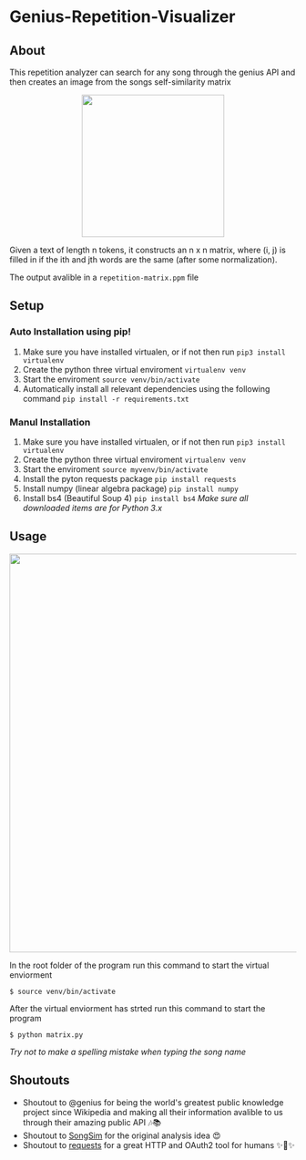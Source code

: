 # Genius-Repetition-Visualizer

## About
This repetition analyzer can search for any song through the genius API and then creates an image from the songs self-similarity matrix

<p align = "center"><a href="url"><img src="https://github.com/alaydeliwala/Genius-Repetition-Visualizer/blob/master/img/barbie.png?raw=true" height="250" width="250"></a></p>

Given a text of length n tokens, it constructs an n x n matrix, where (i, j) is filled in if the ith and jth words are the same (after some normalization).

The output avalible in a `repetition-matrix.ppm` file
## Setup
### Auto Installation using pip!

1. Make sure you have installed virtualen, or if not then run `pip3 install virtualenv`
2. Create the python three virtual enviroment `virtualenv venv`
3. Start the enviroment `source venv/bin/activate`
4. Automatically install all relevant dependencies using the following command `pip install -r requirements.txt`
### Manul Installation
1. Make sure you have installed virtualen, or if not then run `pip3 install virtualenv`
2. Create the python three virtual enviroment `virtualenv venv`
 3. Start the enviroment `source myvenv/bin/activate`
 4. Install the pyton requests package `pip install requests`
5. Install numpy (linear algebra package) `pip install numpy`
6. Install bs4 (Beautiful Soup 4) `pip install bs4`
*Make sure all downloaded items are for Python 3.x*
## Usage
<p align = "center"><a href="url"><img src="https://github.com/alaydeliwala/Genius-Repetition-Visualizer/blob/master/img/working.gif" width="700"></a></p>

In the root folder of the program run this command to start the virtual enviorment
```shell
$ source venv/bin/activate
```
After the virtual enviorment has strted run this command to start the program
```shell
$ python matrix.py
```
*Try not to make a spelling mistake when typing the song name*

## Shoutouts

 - Shoutout to @genius for being the world's greatest public knowledge project since Wikipedia and making all their information avalible to us through their amazing public API :notes::books:
 - Shoutout to [SongSim](https://colinmorris.github.io/SongSim/#/) for the original analysis idea :heart_eyes:
 - Shoutout to [requests](https://github.com/requests/requests-oauthlib) for a great HTTP and OAuth2 tool for humans ✨🍰✨
